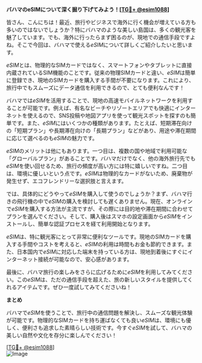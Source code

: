 **バハマのeSIMについて深く掘り下げてみよう！[[TG💪+ @esim1088](https://t.me/s/esim1088)]**

皆さん、こんにちは！最近、旅行やビジネスで海外に行く機会が増えている方も多いのではないでしょうか？特にバハマのような美しい島国は、多くの観光客を魅了しています。でも、海外に行ったらまず困るのが、現地での通信手段ですよね。そこで今回は、バハマで使える*eSIM*について詳しくご紹介したいと思います。

*eSIM*とは、物理的なSIMカードではなく、スマートフォンやタブレットに直接内蔵されているSIM機能のことです。従来の物理SIMカードと違い、*eSIM*は簡単に登録でき、現地のSIMカードを購入する手間が不要になります。これにより、旅行中でもスムーズにデータ通信を利用できるので、とても便利なんです！

バハマでは*eSIM*を活用することで、現地の高速モバイルネットワークを利用することが可能です。例えば、有名なビーチやリゾートエリアでも快適にインターネットを使えるので、SNS投稿や地図アプリを使って観光スポットを探すのも簡単です。また、*eSIM*にはいくつかの種類があります。たとえば、短期滞在向けの「短期プラン」や長期滞在向けの「長期プラン」などがあり、用途や滞在期間に応じて選べるのも*eSIM*の魅力です。

*eSIM*のメリットは他にもあります。一つ目は、複数の国や地域で利用可能な「グローバルプラン」があることです。バハマだけでなく、他の海外旅行先でも*eSIM*を使い回せるため、旅行の頻度が高い方には特に嬉しいですね。二つ目は、環境に優しいという点です。*eSIM*は物理的なカードがないため、廃棄物が発生せず、エコフレンドリーな選択肢と言えます。

では、具体的にどうやって*eSIM*を購入して使うのでしょうか？まず、バハマ行きの飛行機の中で*eSIM*の購入を検討しても遅くありません。現在、オンラインで*eSIM*を購入する方法が主流ですが、その際には目的地や滞在期間に合わせてプランを選んでください。そして、購入後はスマホの設定画面から*eSIM*をインストールし、簡単な認証プロセスを経て利用開始となります。

*eSIM*は、特に観光客にとって非常に便利なツールです。現地のSIMカードを購入する手間やコストを考えると、*eSIM*の利用は時間もお金も節約できます。また、日本国内で*eSIM*に対応した端末を持っている方は、現地到着後にすぐにインターネット接続が可能なので、安心感があります。

最後に、バハマ旅行の楽しみをさらに広げるために*eSIM*を利用してみてください。この*eSIM*は、ただの通信手段を超えた、旅の新しいスタイルを提供してくれるアイテムです。ぜひ一度試してみてくださいね！

**まとめ**

バハマで*eSIM*を使うことで、旅行中の通信問題を解決し、スムーズな観光体験が可能です。物理的なSIMカードを持ち運ばなくても良い*eSIM*は、環境にも優しく、便利さも追求した素晴らしい技術です。今すぐ*eSIM*を試して、バハマの美しい自然や文化を存分に楽しんでください！

[[TG💪+ @esim1088](https://t.me/s/esim1088)]  
![Image](https://i.postimg.cc/Y0z9fWf4/image.png)